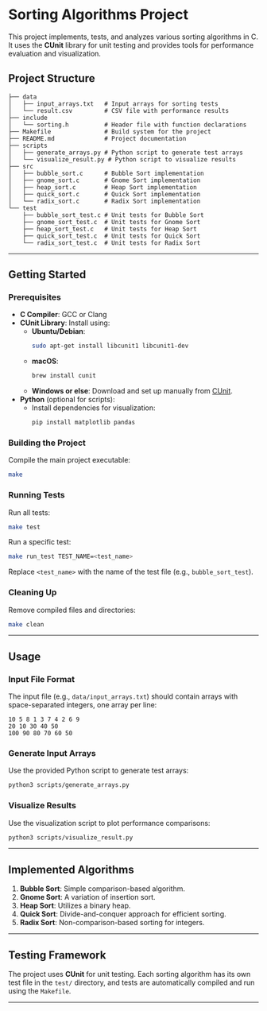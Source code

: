 # Sorting Algorithms Project

This project implements, tests, and analyzes various sorting algorithms in C. It uses the **CUnit** library for unit testing and provides tools for performance evaluation and visualization.

## **Project Structure**

```
├── data
│   ├── input_arrays.txt   # Input arrays for sorting tests
│   └── result.csv         # CSV file with performance results
├── include
│   └── sorting.h          # Header file with function declarations
├── Makefile               # Build system for the project
├── README.md              # Project documentation
├── scripts
│   ├── generate_arrays.py # Python script to generate test arrays
│   └── visualize_result.py # Python script to visualize results
├── src
│   ├── bubble_sort.c      # Bubble Sort implementation
│   ├── gnome_sort.c       # Gnome Sort implementation
│   ├── heap_sort.c        # Heap Sort implementation
│   ├── quick_sort.c       # Quick Sort implementation
│   └── radix_sort.c       # Radix Sort implementation
└── test
    ├── bubble_sort_test.c # Unit tests for Bubble Sort
    ├── gnome_sort_test.c  # Unit tests for Gnome Sort
    ├── heap_sort_test.c   # Unit tests for Heap Sort
    ├── quick_sort_test.c  # Unit tests for Quick Sort
    └── radix_sort_test.c  # Unit tests for Radix Sort
```

---

## **Getting Started**

### **Prerequisites**

- **C Compiler**: GCC or Clang
- **CUnit Library**: Install using:
  - **Ubuntu/Debian**:
    ```bash
    sudo apt-get install libcunit1 libcunit1-dev
    ```
  - **macOS**:
    ```bash
    brew install cunit
    ```
  - **Windows or else**: Download and set up manually from [CUnit](https://gitlab.com/cunity/cunit).
- **Python** (optional for scripts):
  - Install dependencies for visualization:
    ```bash
    pip install matplotlib pandas
    ```

### **Building the Project**

Compile the main project executable:
```bash
make
```

### **Running Tests**

Run all tests:
```bash
make test
```

Run a specific test:
```bash
make run_test TEST_NAME=<test_name>
```
Replace `<test_name>` with the name of the test file (e.g., `bubble_sort_test`).

### **Cleaning Up**

Remove compiled files and directories:
```bash
make clean
```

---

## **Usage**

### **Input File Format**

The input file (e.g., `data/input_arrays.txt`) should contain arrays with space-separated integers, one array per line:
```
10 5 8 1 3 7 4 2 6 9
20 10 30 40 50
100 90 80 70 60 50
```

### **Generate Input Arrays**

Use the provided Python script to generate test arrays:
```bash
python3 scripts/generate_arrays.py
```

### **Visualize Results**

Use the visualization script to plot performance comparisons:
```bash
python3 scripts/visualize_result.py
```

---

## **Implemented Algorithms**

1. **Bubble Sort**: Simple comparison-based algorithm.
2. **Gnome Sort**: A variation of insertion sort.
3. **Heap Sort**: Utilizes a binary heap.
4. **Quick Sort**: Divide-and-conquer approach for efficient sorting.
5. **Radix Sort**: Non-comparison-based sorting for integers.

---

## **Testing Framework**

The project uses **CUnit** for unit testing. Each sorting algorithm has its own test file in the `test/` directory, and tests are automatically compiled and run using the `Makefile`.

---


